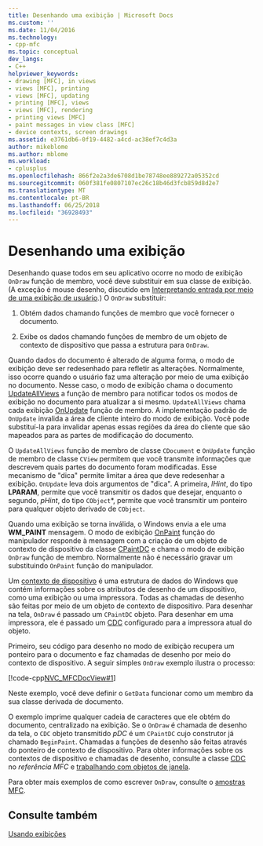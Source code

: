 ```yaml
---
title: Desenhando uma exibição | Microsoft Docs
ms.custom: ''
ms.date: 11/04/2016
ms.technology:
- cpp-mfc
ms.topic: conceptual
dev_langs:
- C++
helpviewer_keywords:
- drawing [MFC], in views
- views [MFC], printing
- views [MFC], updating
- printing [MFC], views
- views [MFC], rendering
- printing views [MFC]
- paint messages in view class [MFC]
- device contexts, screen drawings
ms.assetid: e3761db6-0f19-4482-a4cd-ac38ef7c4d3a
author: mikeblome
ms.author: mblome
ms.workload:
- cplusplus
ms.openlocfilehash: 866f2e2a3de6708d1be78748ee889272a05352cd
ms.sourcegitcommit: 060f381fe0807107ec26c18b46d3fcb859d8d2e7
ms.translationtype: MT
ms.contentlocale: pt-BR
ms.lasthandoff: 06/25/2018
ms.locfileid: "36928493"
---
```

# <a name="drawing-in-a-view"></a>Desenhando uma exibição
Desenhando quase todos em seu aplicativo ocorre no modo de exibição `OnDraw` função de membro, você deve substituir em sua classe de exibição. (A exceção é mouse desenho, discutido em [Interpretando entrada por meio de uma exibição de usuário](../mfc/interpreting-user-input-through-a-view.md).) O `OnDraw` substituir:  
  
1.  Obtém dados chamando funções de membro que você fornecer o documento.  
  
2.  Exibe os dados chamando funções de membro de um objeto de contexto de dispositivo que passa a estrutura para `OnDraw`.  
  
 Quando dados do documento é alterado de alguma forma, o modo de exibição deve ser redesenhado para refletir as alterações. Normalmente, isso ocorre quando o usuário faz uma alteração por meio de uma exibição no documento. Nesse caso, o modo de exibição chama o documento [UpdateAllViews](../mfc/reference/cdocument-class.md#updateallviews) a função de membro para notificar todos os modos de exibição no documento para atualizar a si mesmo. `UpdateAllViews` chama cada exibição [OnUpdate](../mfc/reference/cview-class.md#onupdate) função de membro. A implementação padrão de `OnUpdate` invalida a área de cliente inteiro do modo de exibição. Você pode substituí-la para invalidar apenas essas regiões da área do cliente que são mapeados para as partes de modificação do documento.  
  
 O `UpdateAllViews` função de membro de classe `CDocument` e `OnUpdate` função de membro de classe `CView` permitem que você transmite informações que descrevem quais partes do documento foram modificadas. Esse mecanismo de "dica" permite limitar a área que deve redesenhar a exibição. `OnUpdate` leva dois argumentos de "dica". A primeira, *lHint*, do tipo **LPARAM**, permite que você transmitir os dados que desejar, enquanto o segundo, *pHint*, do tipo `CObject`*, permite que você transmitir um ponteiro para qualquer objeto derivado de `CObject`.  
  
 Quando uma exibição se torna inválida, o Windows envia a ele uma **WM_PAINT** mensagem. O modo de exibição [OnPaint](../mfc/reference/cwnd-class.md#onpaint) função do manipulador responde à mensagem com a criação de um objeto de contexto de dispositivo da classe [CPaintDC](../mfc/reference/cpaintdc-class.md) e chama o modo de exibição `OnDraw` função de membro. Normalmente não é necessário gravar um substituindo `OnPaint` função do manipulador.  
  
 Um [contexto de dispositivo](../mfc/device-contexts.md) é uma estrutura de dados do Windows que contém informações sobre os atributos de desenho de um dispositivo, como uma exibição ou uma impressora. Todas as chamadas de desenho são feitas por meio de um objeto de contexto de dispositivo. Para desenhar na tela, `OnDraw` é passado um `CPaintDC` objeto. Para desenhar em uma impressora, ele é passado um [CDC](../mfc/reference/cdc-class.md) configurado para a impressora atual do objeto.  
  
 Primeiro, seu código para desenho no modo de exibição recupera um ponteiro para o documento e faz chamadas de desenho por meio do contexto de dispositivo. A seguir simples `OnDraw` exemplo ilustra o processo:  
  
 [!code-cpp[NVC_MFCDocView#1](../mfc/codesnippet/cpp/drawing-in-a-view_1.cpp)]  
  
 Neste exemplo, você deve definir o `GetData` funcionar como um membro da sua classe derivada de documento.  
  
 O exemplo imprime qualquer cadeia de caracteres que ele obtém do documento, centralizado na exibição. Se o `OnDraw` é chamada de desenho da tela, o `CDC` objeto transmitido *pDC* é um `CPaintDC` cujo construtor já chamado `BeginPaint`. Chamadas a funções de desenho são feitas através do ponteiro de contexto de dispositivo. Para obter informações sobre os contextos de dispositivo e chamadas de desenho, consulte a classe [CDC](../mfc/reference/cdc-class.md) no *referência MFC* e [trabalhando com objetos de janela](../mfc/working-with-window-objects.md).  
  
 Para obter mais exemplos de como escrever `OnDraw`, consulte o [amostras MFC](../visual-cpp-samples.md).  
  
## <a name="see-also"></a>Consulte também  
 [Usando exibições](../mfc/using-views.md)

